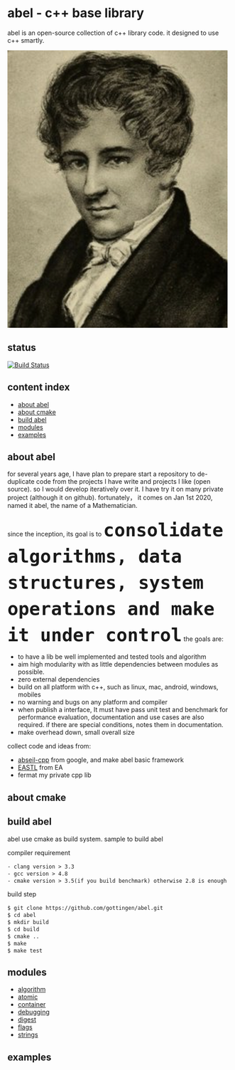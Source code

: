 # abel - c++ base library

abel is an open-source collection of c++ library code. it designed to use c++ smartly.

![abel](https://github.com/gottingen/abel/blob/master/docs/images/abel.png)

## status

[![Build Status](https://www.travis-ci.org/gottingen/abel.svg?branch=master)](https://travis-ci.org/gottingen/abel)

## content index

* [about abel](#about)
* [about cmake](#cmake)
* [build abel](#build)
* [modules](#modules)
* [examples](#examples)

<a name="about"> </a>

## about abel

for several years age, I have plan to prepare start a repository to de-duplicate code from the projects I have write and
projects I like (open source). so I would develop iteratively over it. I have try it on many private project (although 
it on github).  fortunately， it comes on Jan 1st 2020, named it abel, the name of a Mathematician.

since the inception, its goal is to <font size=16> **`consolidate algorithms, data structures, system operations and make it under control`**</font>
the goals are:

* to have a lib be well implemented and tested tools and algorithm
* aim high modularity with as little dependencies between modules as possible.
* zero external dependencies
* build on all platform with c++, such as linux, mac, android, windows, mobiles
* no warning and bugs on any platform and compiler
* when publish a interface, It must have pass unit test and benchmark for performance evaluation, documentation and use 
cases are also required. if there are special conditions, notes them in documentation.
* make overhead down, small overall size


collect code and ideas from:

* [abseil-cpp](https://github.com/abseil/abseil-cpp) from google, and make abel basic framework
* [EASTL](https://github.com/electronicarts/EASTL) from EA
* fermat my private cpp lib


<a name="cmake"> </a>
 
## about cmake


<a name="build"> </a>

## build abel

abel use cmake as build system. sample to build abel

compiler requirement

    - clang version > 3.3
    - gcc version > 4.8
    - cmake version > 3.5(if you build benchmark) otherwise 2.8 is enough
build step

    $ git clone https://github.com/gottingen/abel.git
    $ cd abel
    $ mkdir build
    $ cd build
    $ cmake ..
    $ make
    $ make test
    
<a name="modules"> </a>

## modules

<a name="examples"> </a>

* [algorithm](/docs/en/algorithm.md)
* [atomic](/docs/en/atomic.md) 
* [container](/docs/en/container.md)
* [debugging](/docs/en/debugging.md)
* [digest](/docs/en/digest.md)
* [flags](/docs/en/flags.md)
* [strings](/docs/en/strings.md)


## examples